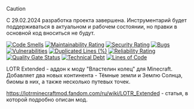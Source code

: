 > [!CAUTION]
> С 29.02.2024 разработка проекта завершена. Инструментарий будет поддерживаться в актуальном и рабочем состоянии, но
> правки в основной код вноситься не будут.

[![Code Smells][code_smells_badge]][code_smells_link]
[![Maintainability Rating][maintainability_rating_badge]][maintainability_rating_link]
[![Security Rating][security_rating_badge]][security_rating_link]
[![Bugs][bugs_badge]][bugs_link]
[![Vulnerabilities][vulnerabilities_badge]][vulnerabilities_link]
[![Duplicated Lines (%)][duplicated_lines_density_badge]][duplicated_lines_density_link]
[![Reliability Rating][reliability_rating_badge]][reliability_rating_link]
[![Quality Gate Status][quality_gate_status_badge]][quality_gate_status_link]
[![Technical Debt][technical_debt_badge]][technical_debt_link]
[![Lines of Code][lines_of_code_badge]][lines_of_code_link]

LOTR Extended - аддон к моду "Властелин колец" для Minecraft. Добавляет два новых континента - Тёмные земли и Землю
Солнца, биомы в них, а также несколько путевых точек.

https://lotrminecraftmod.fandom.com/ru/wiki/LOTR_Extended - статья, в которой подробно описан мод.

<!----------------------------------------------------------------------------->

[code_smells_badge]: https://sonarcloud.io/api/project_badges/measure?project=Hummel009_LOTR-Extended&metric=code_smells
[code_smells_link]: https://sonarcloud.io/summary/overall?id=Hummel009_LOTR-Extended
[maintainability_rating_badge]: https://sonarcloud.io/api/project_badges/measure?project=Hummel009_LOTR-Extended&metric=sqale_rating
[maintainability_rating_link]: https://sonarcloud.io/summary/overall?id=Hummel009_LOTR-Extended
[security_rating_badge]: https://sonarcloud.io/api/project_badges/measure?project=Hummel009_LOTR-Extended&metric=security_rating
[security_rating_link]: https://sonarcloud.io/summary/overall?id=Hummel009_LOTR-Extended
[bugs_badge]: https://sonarcloud.io/api/project_badges/measure?project=Hummel009_LOTR-Extended&metric=bugs
[bugs_link]: https://sonarcloud.io/summary/overall?id=Hummel009_LOTR-Extended
[vulnerabilities_badge]: https://sonarcloud.io/api/project_badges/measure?project=Hummel009_LOTR-Extended&metric=vulnerabilities
[vulnerabilities_link]: https://sonarcloud.io/summary/overall?id=Hummel009_LOTR-Extended
[duplicated_lines_density_badge]: https://sonarcloud.io/api/project_badges/measure?project=Hummel009_LOTR-Extended&metric=duplicated_lines_density
[duplicated_lines_density_link]: https://sonarcloud.io/summary/overall?id=Hummel009_LOTR-Extended
[reliability_rating_badge]: https://sonarcloud.io/api/project_badges/measure?project=Hummel009_LOTR-Extended&metric=reliability_rating
[reliability_rating_link]: https://sonarcloud.io/summary/overall?id=Hummel009_LOTR-Extended
[quality_gate_status_badge]: https://sonarcloud.io/api/project_badges/measure?project=Hummel009_LOTR-Extended&metric=alert_status
[quality_gate_status_link]: https://sonarcloud.io/summary/overall?id=Hummel009_LOTR-Extended
[technical_debt_badge]: https://sonarcloud.io/api/project_badges/measure?project=Hummel009_LOTR-Extended&metric=sqale_index
[technical_debt_link]: https://sonarcloud.io/summary/overall?id=Hummel009_LOTR-Extended
[lines_of_code_badge]: https://sonarcloud.io/api/project_badges/measure?project=Hummel009_LOTR-Extended&metric=ncloc
[lines_of_code_link]: https://sonarcloud.io/summary/overall?id=Hummel009_LOTR-Extended
